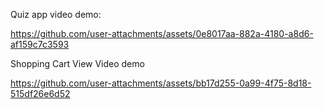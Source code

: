 Quiz app video demo: 

https://github.com/user-attachments/assets/0e8017aa-882a-4180-a8d6-af159c7c3593

Shopping Cart View Video demo

https://github.com/user-attachments/assets/bb17d255-0a99-4f75-8d18-515df26e6d52

